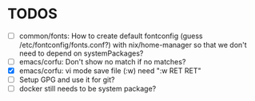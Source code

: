 # TODOS 
- [ ] common/fonts: How to create default fontconfig (guess /etc/fontconfig/fonts.conf?) with nix/home-manager so that we don't need to depend on systemPackages?
- [ ] emacs/corfu: Don't show no match if no matches?
- [X] emacs/corfu: vi mode save file (:w) need ":w RET RET" 
- [ ] Setup GPG and use it for git? 
- [ ] docker still needs to be system package?
